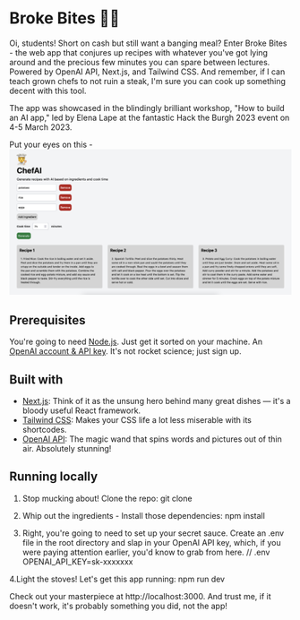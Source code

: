 # Broke Bites 🧑‍🍳

Oi, students! Short on cash but still want a banging meal? Enter Broke Bites - the web app that conjures up recipes with whatever you've got lying around and the precious few minutes you can spare between lectures. Powered by OpenAI API, Next.js, and Tailwind CSS. And remember, if I can teach grown chefs to not ruin a steak, I'm sure you can cook up something decent with this tool.

The app was showcased in the blindingly brilliant workshop, "How to build an AI app," led by Elena Lape at the fantastic Hack the Burgh 2023 event on 4-5 March 2023.

Put your eyes on this - ![App screenshot](chefai-screenshot.png)

## Prerequisites

You're going to need [Node.js](https://nodejs.org/en/download/). Just get it sorted on your machine.
An [OpenAI account & API key](https://platform.openai.com/account/api-keys). It's not rocket science; just sign up.

## Built with

- [Next.js](https://nextjs.org/): Think of it as the unsung hero behind many great dishes — it's a bloody useful React framework.
- [Tailwind CSS](https://tailwindcss.com/): Makes your CSS life a lot less miserable with its shortcodes.
- [OpenAI API](https://openai.com/): The magic wand that spins words and pictures out of thin air. Absolutely stunning!

## Running locally

1. Stop mucking about! Clone the repo:
git clone

2. Whip out the ingredients - Install those dependencies:
npm install

3. Right, you're going to need to set up your secret sauce. Create an .env file in the root directory and slap in your OpenAI API key, which, if you were paying attention earlier, you'd know to grab from here.
// .env
OPENAI_API_KEY=sk-xxxxxxx

4.Light the stoves! Let's get this app running:
npm run dev

Check out your masterpiece at http://localhost:3000. And trust me, if it doesn't work, it's probably something you did, not the app!
